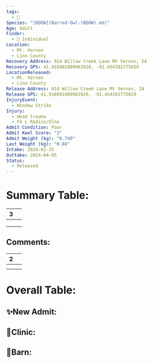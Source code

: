 ```yaml
---
tags:
  - 🦅
Species: "[BDOW](Barred-Owl-(BDOW).md)"
Age: Adult
Finder:
  - 🧑 Individual
Location:
  - Mt. Vernon
  - Linn County
Recovery Address: 914 Willow Creek Lane Mt Vernon, IA
Recovery GPS: 41.916801009963926, -91.454381775659
LocationReleased:
  - Mt. Vernon
  - Linn County
Release Address: 914 Willow Creek Lane Mt Vernon, IA
Release GPS: 41.916801009963926, -91.454381775659
InjuryEvent:
  - Window Strike
Injury:
  - Head trauma
  - FX L Radius/Ulna
Admit Condition: Poor
Admit Keel Score: "3"
Admit Weight (kg): "0.740"
Last Weight (kg): "0.88"
Intake: 2024-02-25
Outtake: 2024-04-05
Status:
  - Released
---
```


# Summary Table:

<div><table class="dataview table-view-table"><thead class="table-view-thead"><tr class="table-view-tr-header"><th class="table-view-th"><span></span><span class="dataview small-text">3</span></th><th class="table-view-th"><span></span></th></tr></thead><tbody class="table-view-tbody"><tr><td><span></span></td><td><span></span></td></tr><tr><td><span></span></td><td><span></span></td></tr><tr><td><span></span></td><td><span></span></td></tr></tbody></table></div>

## Comments:

<div><table class="dataview table-view-table"><thead class="table-view-thead"><tr class="table-view-tr-header"><th class="table-view-th"><span></span><span class="dataview small-text">2</span></th><th class="table-view-th"><span></span></th></tr></thead><tbody class="table-view-tbody"><tr><td><span></span></td><td><span></span></td></tr><tr><td><span></span></td><td><span></span></td></tr></tbody></table></div>

# Overall Table:

## ✨New Admit:



## 🏥Clinic:



## 🏡Barn:


